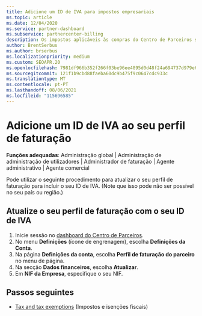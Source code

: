 ```yaml
---
title: Adicione um ID de IVA para impostos empresariais
ms.topic: article
ms.date: 12/04/2020
ms.service: partner-dashboard
ms.subservice: partnercenter-billing
description: Os impostos aplicáveis às compras do Centro de Parceiros são determinados pelo endereço da sua empresa. As empresas de alguns países podem fornecer o seu número de IVA ou equivalente local.
author: BrentSerbus
ms.author: brserbus
ms.localizationpriority: medium
ms.custom: SEOAPR.20
ms.openlocfilehash: 7981df966b352f266f03be96ee4895d0d48f24a694737d979e60b399c8658b69
ms.sourcegitcommit: 121f1b9cbd88faeba60dc9b475f9c0647cdc933c
ms.translationtype: MT
ms.contentlocale: pt-PT
ms.lasthandoff: 08/06/2021
ms.locfileid: "115696585"
---
```

# <a name="add-a-vat-id-to-your-billing-profile"></a>Adicione um ID de IVA ao seu perfil de faturação

**Funções adequadas**: Administração global | Administração de administração de utilizadores | Administrador de faturação | Agente administrativo | Agente comercial

Pode utilizar o seguinte procedimento para atualizar o seu perfil de faturação para incluir o seu ID de IVA. (Note que isso pode não ser possível no seu país ou região.)

## <a name="update-your-billing-profile-with-your-vat-id"></a>Atualize o seu perfil de faturação com o seu ID de IVA

1. Inicie sessão no [dashboard do Centro de Parceiros](https://partner.microsoft.com/dashboard/).
2. No menu **Definições** (ícone de engrenagem), escolha **Definições da Conta**.
3. Na página **Definições da conta**, escolha **Perfil de faturação do parceiro** no menu de página.
4. Na secção **Dados financeiros**, escolha **Atualizar**.
5. Em **NIF da Empresa**, especifique o seu NIF.

## <a name="next-steps"></a>Passos seguintes

- [Tax and tax exemptions](tax-and-tax-exemptions.md) (Impostos e isenções fiscais)
